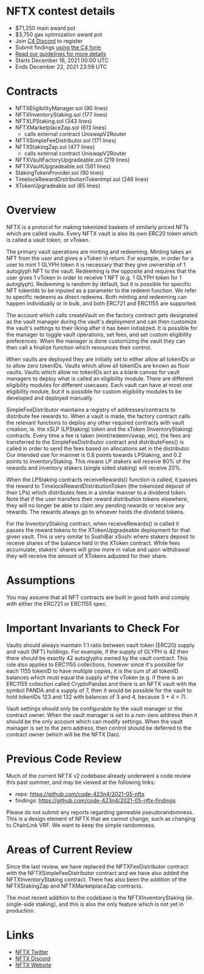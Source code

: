 # NFTX contest details
- $71,250 main award pot
- $3,750 gas optimization award pot
- Join [C4 Discord](https://discord.gg/code4rena) to register
- Submit findings [using the C4 form](https://code4rena.com/contests/2021-12-nftx-contest/submit)
- [Read our guidelines for more details](https://docs.code4rena.com/roles/wardens)
- Starts December 16, 2021 00:00 UTC
- Ends December 22, 2021 23:59 UTC

# Contracts

- NFTXEligibilityManager.sol (90 lines)
- NFTXInventoryStaking.sol (177 lines)
- NFTXLPStaking.sol (343 lines)
- NFTXMarketplaceZap.sol (613 lines)
  - calls external contract UniswapV2Router
- NFTXSimpleFeeDistributor.sol (171 lines)
- NFTXStakingZap.sol (477 lines)
  - calls external contract UniswapV2Router
- NFTXVaultFactoryUpgradeable.sol (219 lines)
- NFTXVaultUpgradeable.sol (561 lines)
- StakingTokenProvider.sol (90 lines)
- TimelockRewardDistributionTokenImpl.sol (246 lines)
- XTokenUpgradeable.sol (85 lines)

# Overview

NFTX is a protocol for making tokenized baskets of similarly priced NFTs which are called vaults. Every NFTX vault is also its own ERC20 token which is called a vault token, or vToken.

The primary vault operations are minting and redeeming. Minting takes an NFT from the user and gives a vToken in return. For example, in order for a user to mint 1 GLYPH token it is necessary that they give ownership of 1 autoglyph NFT to the vault. Redeeming is the opposite and requires that the user gives 1 vToken in order to receive 1 NFT (e.g. 1 GLYPH token for 1 autoglyph). Redeeming is random by default, but it is possible for specific NFT tokenIds to be inputed as a parameter to the redeem function. We refer to specific redeems as direct redeems. Both minting and redeeming can happen individually or in bulk, and both ERC721 and ERC1155 are supported.

The account which calls createVault on the factory contract gets designated as the vault manager during the vault's deployment and can then customize the vault's settings to their liking after it has been initialized. It is possible for the manager to toggle vault operations, set fees, and set custom eligibility preferences. When the manager is done customizing the vault they can then call a finalize function which renounces their control.

When vaults are deployed they are initially set to either allow all tokenIDs or to allow zero tokenIDs. Vaults which allow all tokenIDs are known as floor vaults. Vaults which allow no tokenIDs act as a blank canvas for vault managers to deploy what is called an eligibility module. There are different eligibility modules for different usecases. Each vault can have at most one eligibility module, but it is possible for custom eligibility modules to be developed and deployed manually.

SimpleFeeDistributor maintains a registry of addresses/contracts to distribute fee rewards to. When a vault is made, the factory contract calls the relevant functions to deploy any other required contracts with vault creation, ie. the xSLP (LPStaking) token and the xToken (InventoryStaking) contracts. Every time a fee is taken (mint/redeem/swap, etc), the fees are transferred to the SimpleFeeDistributor contract and distributeFees() is called in order to send the fees based on allocations set in the distributor. Our intended use for mainnet is 0.8 points towards LPStaking, and 0.2 points to InventoryStaking. This means LP stakers will receive 80% of the rewards and inventory stakers (single sided staking) will receive 20%.

When the LPStaking contracts receiveRewards() function is called, it passes the reward to TimelockRewardDistributionToken (the tokenized deposit of their LPs) which distributes fees in a similar manner to a dividend token. Note that if the user transfers their reward distribution tokens elsewhere, they will no longer be able to claim any pending rewards or receive any rewards. The rewards always go to whoever holds the dividend tokens.

For the InventoryStaking contract, when receiveRewards() is called it passes the reward tokens to the XTokenUpgradeable deployment for that given vault. This is very similar to SushiBar xSushi where stakers deposit to receive shares of the balance held in the XToken contract. While fees accumulate, stakers' shares will grow more in value and upon withdrawal they will receive the amount of XTokens adjusted for their share.

# Assumptions

You may assume that all NFT contracts are built in good faith and comply with either the ERC721 or ERC1155 spec.

# Important Invariants to Check For

Vaults should always maintain 1:1 ratio between vault token (ERC20) supply and vault (NFT) holdings. For example, if the supply of GLYPH is 42 then there should be exactly 42 autoglyphs owned by the vault contract. This rule also applies to ERC1155 collections, however since it's possible for each 1155 tokenID to have multiple copies, it is the sum of all tokenID balances which must equal the supply of the vToken (e.g. if there is an ERC1155 collection called CryptoPandas and there is an NFTX vault with the symbol PANDA and a supply of 7, then it would be possible for the vault to hold tokenIDs 123 and 132 with balances of 3 and 4, because 3 + 4 = 7).

Vault settings should only be configurable by the vault manager or the contract owner. When the vault manager is set to a non-zero address then it should be the only account which can modify settings. When the vault manager is set to the zero address, then control should be deferred to the contract owner (which will be the NFTX Dao).

# Previous Code Review

Much of the current NFTX v2 codebase already underwent a code review this past summer, and may be viewed at the following links:

- repo: https://github.com/code-423n4/2021-05-nftx
- findings: https://github.com/code-423n4/2021-05-nftx-findings

Please do not submit any reports regarding gameable pseudorandomness. This is a design element of NFTX that we cannot change, such as changing to ChainLink VRF. We want to keep the simple randomness.

# Areas of Current Review

Since the last review, we have replaced the NFTXFeeDistributor contract with the NFTXSimpleFeeDistributor contract and we have also added the NFTXInventoryStaking contract. There has also been the addition of the NFTXStakingZap and NFTXMarketplaceZap contracts.

The most recent addition to the codebase is the NFTXInventoryStaking (ie. single-side staking), and this is also the only feature which is not yet in production. 

# Links

- [NFTX Twitter](https://twitter.com/NFTX_)
- [NFTX Discord](https://discord.com/invite/hytQVM5ZxR)
- [NFTX Website](https://nftx.io/)

